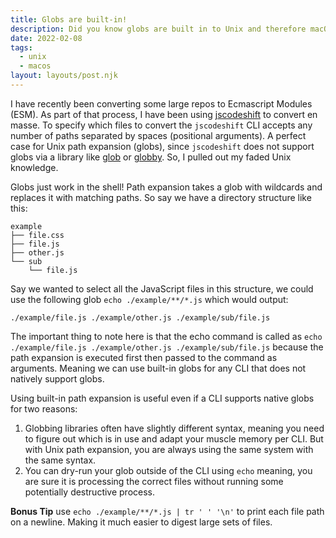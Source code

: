 ```yaml
---
title: Globs are built-in!
description: Did you know globs are built in to Unix and therefore macOS.
date: 2022-02-08
tags:
  - unix
  - macos
layout: layouts/post.njk
---
```


I have recently been converting some large repos to Ecmascript Modules (ESM). As part of that process, I have been using [jscodeshift](https://github.com/facebook/jscodeshift) to convert en masse. To specify which files to convert the `jscodeshift` CLI accepts any number of paths separated by spaces (positional arguments). A perfect case for Unix path expansion (globs), since `jscodeshift` does not support globs via a library like [glob](https://www.npmjs.com/package/glob) or [globby](https://www.npmjs.com/package/globby). So, I pulled out my faded Unix knowledge.

Globs just work in the shell! Path expansion takes a glob with wildcards and replaces it with matching paths. So say we have a directory structure like this:
```
example
├── file.css
├── file.js
├── other.js
└── sub
    └── file.js
```
Say we wanted to select all the JavaScript files in this structure, we could use the following glob `echo ./example/**/*.js` which would output:
```
./example/file.js ./example/other.js ./example/sub/file.js
```
The important thing to note here is that the echo command is called as `echo ./example/file.js ./example/other.js ./example/sub/file.js` because the path expansion is executed first then passed to the command as arguments. Meaning we can use built-in globs for any CLI that does not natively support globs.

Using built-in path expansion is useful even if a CLI supports native globs for two reasons:
1. Globbing libraries often have slightly different syntax, meaning you need to figure out which is in use and adapt your muscle memory per CLI. But with Unix path expansion, you are always using the same system with the same syntax.
2. You can dry-run your glob outside of the CLI using `echo` meaning, you are sure it is processing the correct files without running some potentially destructive process.

__Bonus Tip__ use `echo ./example/**/*.js | tr ' ' '\n'` to print each file path on a newline. Making it much easier to digest large sets of files.